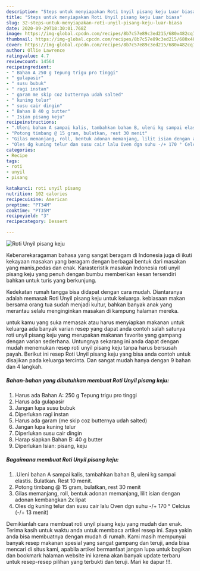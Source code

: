 ```yaml
---
description: "Steps untuk menyiapakan Roti Unyil pisang keju Luar biasa"
title: "Steps untuk menyiapakan Roti Unyil pisang keju Luar biasa"
slug: 32-steps-untuk-menyiapakan-roti-unyil-pisang-keju-luar-biasa
date: 2020-09-29T18:30:01.768Z
image: https://img-global.cpcdn.com/recipes/8b7c57e89c3ed215/680x482cq70/roti-unyil-pisang-keju-foto-resep-utama.jpg
thumbnail: https://img-global.cpcdn.com/recipes/8b7c57e89c3ed215/680x482cq70/roti-unyil-pisang-keju-foto-resep-utama.jpg
cover: https://img-global.cpcdn.com/recipes/8b7c57e89c3ed215/680x482cq70/roti-unyil-pisang-keju-foto-resep-utama.jpg
author: Ollie Lawrence
ratingvalue: 4.7
reviewcount: 14564
recipeingredient:
- " Bahan A 250 g Tepung trigu pro tinggi"
- " gulapasir"
- " susu bubuk"
- " ragi instan"
- " garam me skip coz butternya udah salted"
- " kuning telur"
- " susu cair dingin"
- " Bahan B 40 g butter"
- " Isian pisang keju"
recipeinstructions:
- ".Uleni bahan A sampai kalis, tambahkan bahan B, uleni kg sampai elastis. Bulatkan. Rest 10 menit."
- "Potong timbang @ 15 gram, bulatkan, rest 30 menit"
- "Gilas memanjang, roll, bentuk adonan memanjang, lilit isian dengan adonan kembangkan 2x lipat"
- "Oles dg kuning telur dan susu cair lalu Oven dgn suhu -/+ 170 ° Celcius (-/+ 13 menit)"
categories:
- Recipe
tags:
- roti
- unyil
- pisang

katakunci: roti unyil pisang 
nutrition: 102 calories
recipecuisine: American
preptime: "PT34M"
cooktime: "PT35M"
recipeyield: "3"
recipecategory: Dessert

---
```



![Roti Unyil pisang keju](https://img-global.cpcdn.com/recipes/8b7c57e89c3ed215/680x482cq70/roti-unyil-pisang-keju-foto-resep-utama.jpg)

Kebenarekaragaman bahasa yang sangat beragam di Indonesia juga di ikuti kekayaan masakan yang beragam dengan berbagai bentuk dari masakan yang manis,pedas dan enak. Karasteristik masakan Indonesia roti unyil pisang keju yang penuh dengan bumbu memberikan kesan tersendiri bahkan untuk turis yang berkunjung.




Kedekatan rumah tangga bisa didapat dengan cara mudah. Diantaranya adalah memasak Roti Unyil pisang keju untuk keluarga. kebiasaan makan bersama orang tua sudah menjadi kultur, bahkan banyak anak yang merantau selalu menginginkan masakan di kampung halaman mereka.

untuk kamu yang suka memasak atau harus menyiapkan makanan untuk keluarga ada banyak varian resep yang dapat anda contoh salah satunya roti unyil pisang keju yang merupakan makanan favorite yang gampang dengan varian sederhana. Untungnya sekarang ini anda dapat dengan mudah menemukan resep roti unyil pisang keju tanpa harus bersusah payah.
Berikut ini resep Roti Unyil pisang keju yang bisa anda contoh untuk disajikan pada keluarga tercinta. Dan sangat mudah hanya dengan 9 bahan dan 4 langkah.


<!--inarticleads1-->

##### Bahan-bahan yang dibutuhkan membuat Roti Unyil pisang keju:

1. Harus ada  Bahan A: 250 g Tepung trigu pro tinggi
1. Harus ada  gulapasir
1. Jangan lupa  susu bubuk
1. Diperlukan  ragi instan
1. Harus ada  garam (me skip coz butternya udah salted)
1. Jangan lupa  kuning telur
1. Diperlukan  susu cair dingin
1. Harap siapkan  Bahan B: 40 g butter
1. Diperlukan  Isian: pisang, keju




<!--inarticleads2-->

##### Bagaimana membuat  Roti Unyil pisang keju:

1. .Uleni bahan A sampai kalis, tambahkan bahan B, uleni kg sampai elastis. Bulatkan. Rest 10 menit.
1. Potong timbang @ 15 gram, bulatkan, rest 30 menit
1. Gilas memanjang, roll, bentuk adonan memanjang, lilit isian dengan adonan kembangkan 2x lipat
1. Oles dg kuning telur dan susu cair lalu Oven dgn suhu -/+ 170 ° Celcius (-/+ 13 menit)




Demikianlah cara membuat roti unyil pisang keju yang mudah dan enak. Terima kasih untuk waktu anda untuk membaca artikel resep ini. Saya yakin anda bisa membuatnya dengan mudah di rumah. Kami masih mempunyai banyak resep makanan spesial yang sangat gampang dan teruji, anda bisa mencari di situs kami, apabila artikel bermanfaat jangan lupa untuk bagikan dan bookmark halaman website ini karena akan banyak update terbaru untuk resep-resep pilihan yang terbukti dan teruji. Mari ke dapur !!!. 
